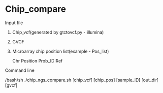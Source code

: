 # Chip_compare

Input file
  1. Chip_vcf(generated by gtctovcf.py - illumina)
  2. GVCF
  3. Microarray chip position list(example - Pos_list)
      
      Chr Position  Prob_ID Ref

Command line
  
  /bash/sh ./chip_ngs_compare.sh [chip_vcf] [chip_pos] [sample_ID] [out_dir] [gvcf]
